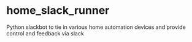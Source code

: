 # home_slack_runner
Python slackbot to tie in various home automation devices and provide control and feedback via slack
